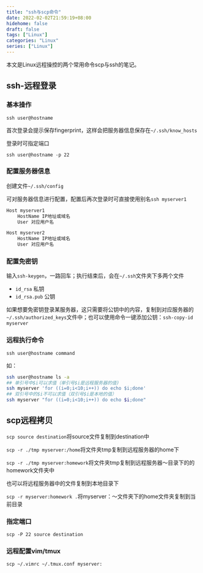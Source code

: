 ```yaml
---
title: "ssh与scp命令"
date: 2022-02-02T21:59:19+08:00
hidehome: false
draft: false
tags: ["Linux"]
categories: "Linux"
series: ["Linux"]
---
```

本文是Linux远程操控的两个常用命令scp与ssh的笔记。
<!--more-->
## ssh-远程登录

### 基本操作

`ssh user@hostname`

首次登录会提示保存fingerprint，这样会把服务器信息保存在`~/.ssh/know_hosts`

登录时可指定端口

`ssh user@hostname -p 22`

### 配置服务器信息

创建文件`~/.ssh/config`

可对服务器信息进行配置，配置后再次登录时可直接使用别名`ssh myserver1`

```txt
Host myserver1
    HostName IP地址或域名
    User 对应用户名

Host myserver2
    HostName IP地址或域名
    User 对应用户名
```

### 配置免密钥

输入`ssh-keygen`，一路回车；执行结束后，会在`~/.ssh`文件夹下多两个文件

* `id_rsa` 私钥
* `id_rsa.pub` 公钥

如果想要免密钥登录某服务器，这只需要将公钥中的内容，复制到对应服务器的`~/.ssh/authorized_keys`文件中；也可以使用命令一键添加公钥：`ssh-copy-id myserver`

### 远程执行命令

`ssh user@hostname command`

如：

```bash
ssh user@hostname ls -a
## 单引号中$i可以求值（单引号$i是远程服务器的值)
ssh myserver 'for ((i=0;i<10;i++)) do echo $i;done'
## 双引号中的$i不可以求值（双引号$i是本地的值）
ssh myserver "for ((i=0;i<10;i++)) do echo $i;done"
```

## scp远程拷贝

`scp source destination`将source文件复制到destination中

`scp -r ./tmp myserver:/home`将文件夹tmp复制到远程服务器的home下

`scp -r ./tmp myserver:homework`将文件夹tmp复制到远程服务器～目录下的的homework文件夹中

也可以将远程服务器中的文件复制到本地目录下

`scp -r myserver:homework .`将myserver：～文件夹下的home文件夹复制到当前目录

### 指定端口

`scp -P 22 source destination`

### 远程配置vim/tmux

`scp ~/.vimrc ~/.tmux.conf myserver:`
